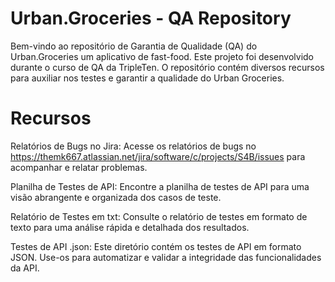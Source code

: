 # Urban.Groceries - QA Repository

Bem-vindo ao repositório de Garantia de Qualidade (QA) do Urban.Groceries um aplicativo de fast-food. Este projeto foi desenvolvido durante o curso de QA da TripleTen. O repositório contém diversos recursos para auxiliar nos testes e garantir a qualidade do Urban Groceries.

# Recursos
Relatórios de Bugs no Jira:
Acesse os relatórios de bugs no https://themk667.atlassian.net/jira/software/c/projects/S4B/issues para acompanhar e relatar problemas.

Planilha de Testes de API:
Encontre a planilha de testes de API para uma visão abrangente e organizada dos casos de teste.

Relatório de Testes em txt:
Consulte o relatório de testes em formato de texto para uma análise rápida e detalhada dos resultados.


Testes de API .json:
Este diretório contém os testes de API em formato JSON. Use-os para automatizar e validar a integridade das funcionalidades da API.
